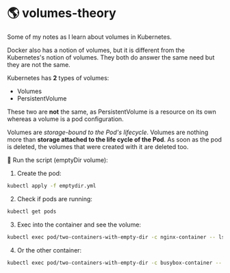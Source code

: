 # 🌎 volumes-theory
Some of my notes as I learn about volumes in Kubernetes.

Docker also has a notion of volumes, but it is different from the Kubernetes's notion of volumes. They both do answer the same need but they are not the same.

Kubernetes has **2** types of volumes:
- Volumes
- PersistentVolume

These two are **not** the same, as PersistentVolume is a resource on its own whereas a volume is a pod configuration.

Volumes are *storage-bound to the Pod's lifecycle*. Volumes are nothing more than **storage attached to the life cycle of the Pod**. As soon as the pod is deleted, the volumes that were created with it are deleted too.

🚀 Run the script (emptyDir volume):

1) Create the pod:
```bash
kubectl apply -f emptydir.yml
```

2) Check if pods are running:
```bash
kubectl get pods
```

3) Exec into the container and see the volume:
```bash
kubectl exec pod/two-containers-with-empty-dir -c nginx-container -- ls /var
```

4) Or the other container:
```bash
kubectl exec pod/two-containers-with-empty-dir -c busybox-container -- ls /var
```
